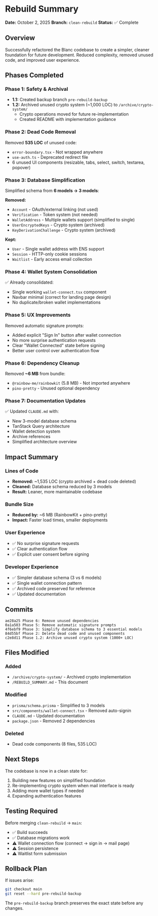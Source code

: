 # Rebuild Summary

**Date:** October 2, 2025
**Branch:** `clean-rebuild`
**Status:** ✅ Complete

## Overview

Successfully refactored the Blanc codebase to create a simpler, cleaner foundation for future development. Reduced complexity, removed unused code, and improved user experience.

## Phases Completed

### Phase 1: Safety & Archival
- **1.1:** Created backup branch `pre-rebuild-backup`
- **1.2:** Archived unused crypto system (~1,000 LOC) to `/archive/crypto-system/`
  - Crypto operations moved for future re-implementation
  - Created README with implementation guidance

### Phase 2: Dead Code Removal
Removed **535 LOC** of unused code:
- `error-boundary.tsx` - Not wrapped anywhere
- `use-auth.ts` - Deprecated redirect file
- 6 unused UI components (resizable, tabs, select, switch, textarea, popover)

### Phase 3: Database Simplification
Simplified schema from **6 models → 3 models**:

**Removed:**
- `Account` - OAuth/external linking (not used)
- `Verification` - Token system (not needed)
- `WalletAddress` - Multiple wallets support (simplified to single)
- `UserEncryptedKeys` - Crypto system (archived)
- `KeyDerivationChallenge` - Crypto system (archived)

**Kept:**
- `User` - Single wallet address with ENS support
- `Session` - HTTP-only cookie sessions
- `Waitlist` - Early access email collection

### Phase 4: Wallet System Consolidation
✅ Already consolidated:
- Single working `wallet-connect.tsx` component
- Navbar minimal (correct for landing page design)
- No duplicate/broken wallet implementations

### Phase 5: UX Improvements
Removed automatic signature prompts:
- Added explicit "Sign In" button after wallet connection
- No more surprise authentication requests
- Clear "Wallet Connected" state before signing
- Better user control over authentication flow

### Phase 6: Dependency Cleanup
Removed **~6 MB** from bundle:
- `@rainbow-me/rainbowkit` (5.8 MB) - Not imported anywhere
- `pino-pretty` - Unused optional dependency

### Phase 7: Documentation Updates
✅ Updated `CLAUDE.md` with:
- New 3-model database schema
- TanStack Query architecture
- Wallet detection system
- Archive references
- Simplified architecture overview

## Impact Summary

### Lines of Code
- **Removed:** ~1,535 LOC (crypto archived + dead code deleted)
- **Cleaned:** Database schema reduced by 3 models
- **Result:** Leaner, more maintainable codebase

### Bundle Size
- **Reduced by:** ~6 MB (RainbowKit + pino-pretty)
- **Impact:** Faster load times, smaller deployments

### User Experience
- ✅ No surprise signature requests
- ✅ Clear authentication flow
- ✅ Explicit user consent before signing

### Developer Experience
- ✅ Simpler database schema (3 vs 6 models)
- ✅ Single wallet connection pattern
- ✅ Archived code preserved for reference
- ✅ Updated documentation

## Commits

```
ae28a25 Phase 6: Remove unused dependencies
0a1a503 Phase 5: Remove automatic signature prompts
4f6ebf9 Phase 3: Simplify database schema to 3 essential models
84d55bf Phase 2: Delete dead code and unused components
c2e8d11 Phase 1.2: Archive unused crypto system (1000+ LOC)
```

## Files Modified

### Added
- `/archive/crypto-system/` - Archived crypto implementation
- `/REBUILD_SUMMARY.md` - This document

### Modified
- `prisma/schema.prisma` - Simplified to 3 models
- `src/components/wallet-connect.tsx` - Removed auto-signin
- `CLAUDE.md` - Updated documentation
- `package.json` - Removed 2 dependencies

### Deleted
- Dead code components (8 files, 535 LOC)

## Next Steps

The codebase is now in a clean state for:
1. Building new features on simplified foundation
2. Re-implementing crypto system when mail interface is ready
3. Adding more wallet types if needed
4. Expanding authentication features

## Testing Required

Before merging `clean-rebuild` → `main`:
- ✅ Build succeeds
- ✅ Database migrations work
- ⚠️ Wallet connection flow (connect → sign in → mail page)
- ⚠️ Session persistence
- ⚠️ Waitlist form submission

## Rollback Plan

If issues arise:
```bash
git checkout main
git reset --hard pre-rebuild-backup
```

The `pre-rebuild-backup` branch preserves the exact state before any changes.
